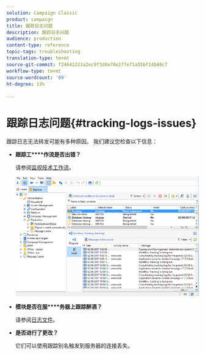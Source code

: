 ```yaml
---
solution: Campaign Classic
product: campaign
title: 跟踪日志问题
description: 跟踪日志问题
audience: production
content-type: reference
topic-tags: troubleshooting
translation-type: tm+mt
source-git-commit: f24642223a2ec9f3d8e78e2f7e71a55bf14b80c7
workflow-type: tm+mt
source-wordcount: '69'
ht-degree: 13%

---
```



# 跟踪日志问题{#tracking-logs-issues}

跟踪日志无法转发可能有多种原因。 我们建议您检查以下信息：

* **跟踪工****作流是否出错？**

   请参阅[监视技术工作流](../../workflow/using/monitoring-technical-workflows.md)。

   ![](assets/tracking_scheduled_task.png)

* **模块是否在服****务器上跟踪醉酒？**

   请参阅[日志文件](../../production/using/log-files.md)。

* **是否进行了更改？**

   它们可以使用跟踪别名触发到服务器的连接丢失。

